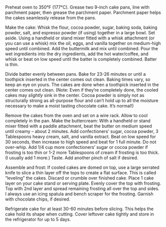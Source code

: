 Preheat oven to 350°F (177°C). Grease two 9-inch cake pans, line with parchment paper, then grease the parchment paper.
Parchment paper helps the cakes seamlessly release from the pans.

Make the cake: Whisk the flour, cocoa powder, sugar, baking soda, baking powder, salt, and espresso powder (if using) together in a large bowl.
Set aside. Using a handheld or stand mixer fitted with a whisk attachment (or you can use a whisk) mix the oil, eggs, and vanilla together on medium-high speed until combined. 
Add the buttermilk and mix until combined. Pour the wet ingredients into the dry ingredients, add the hot water/coffee, and whisk or beat on low speed until the batter is completely combined.
Batter is thin.

Divide batter evenly between pans. Bake for 23-26 minutes or until a toothpick inserted in the center comes out clean.
Baking times vary, so keep an eye on yours. The cakes are done when a toothpick inserted in the center comes out clean. 
(Note: Even if they’re completely done, the cooled cakes may *slightly* sink in the center. Cocoa powder is simply not as structurally strong as all-purpose flour and can’t hold up to all the moisture necessary to make a moist tasting chocolate cake. It’s normal!)

Remove the cakes from the oven and set on a wire rack. Allow to cool completely in the pan.
Make the buttercream: With a handheld or stand mixer fitted with a paddle attachment, beat the butter on medium speed until creamy – about 2 minutes. 
Add confectioners’ sugar, cocoa powder, 3 Tablespoons heavy cream, salt, and vanilla extract. Beat on low speed for 30 seconds, then increase to high speed and beat for 1 full minute.
Do not over-whip. Add 1/4 cup more confectioners’ sugar or cocoa powder if frosting is too thin or 1-2 more Tablespoons of cream if frosting is too thick. (I usually add 1 more.) Taste.
Add another pinch of salt if desired.

Assemble and frost: If cooled cakes are domed on top, use a large serrated knife to slice a thin layer off the tops to create a flat surface.
This is called “leveling” the cakes. Discard or crumble over finished cake. Place 1 cake layer on your cake stand or serving plate. Evenly cover the top with frosting.
Top with 2nd layer and spread remaining frosting all over the top and sides. I always use an icing spatula and bench scraper for the frosting. 
Garnish with chocolate chips, if desired.

Refrigerate cake for at least 30-60 minutes before slicing. This helps the cake hold its shape when cutting.
Cover leftover cake tightly and store in the refrigerator for up to 5 days.
